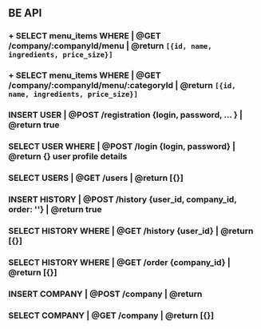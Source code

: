 ## BE API

[//]: # (MENU_ITEM)
### + SELECT menu_items WHERE   | @GET  /company/:companyId/menu               |  @return `[{id, name, ingredients, price_size}]`
### + SELECT menu_items WHERE   | @GET  /company/:companyId/menu/:categoryId   |  @return `[{id, name, ingredients, price_size}]`

[//]: # (USER)
### INSERT USER                 | @POST /registration {login, password, ... } |  @return true 
### SELECT USER WHERE           | @POST /login {login, password}              |  @return {} user profile details 
### SELECT USERS                | @GET  /users                                |  @return [{}]  

[//]: # (HISTORY) 
### INSERT HISTORY         | @POST /history {user_id, company_id, order: ''} |  @return true
### SELECT HISTORY  WHERE  | @GET  /history {user_id}                        |  @return [{}]
### SELECT HISTORY  WHERE  | @GET  /order {company_id}                       |  @return [{}]

[//]: # (COMPANY)
### INSERT COMPANY         | @POST  /company                                |  @return  
### SELECT COMPANY         | @GET  /company                                 |  @return [{}] 


[//]: # (TODO: FIND ONE FILE WHERE YOU WILL KEEP FE AND BE API)